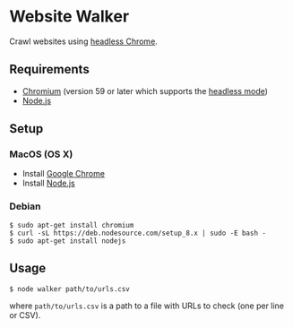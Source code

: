 # Website Walker

Crawl websites using [headless Chrome](https://developers.google.com/web/updates/2017/04/headless-chrome).

## Requirements

- [Chromium](https://www.chromium.org) (version 59 or later which supports the [headless mode](https://developers.google.com/web/updates/2017/04/headless-chrome))
- [Node.js](https://nodejs.org)

## Setup

### MacOS (OS X)

- Install [Google Chrome](https://www.google.com/chrome/browser/desktop/)
- Install [Node.js](https://nodejs.org)

### Debian

	$ sudo apt-get install chromium
	$ curl -sL https://deb.nodesource.com/setup_8.x | sudo -E bash -
	$ sudo apt-get install nodejs


## Usage

	$ node walker path/to/urls.csv

where `path/to/urls.csv` is a path to a file with URLs to check (one per line or CSV).
